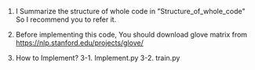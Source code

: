 1. I Summarize the structure of whole code in "Structure_of_whole_code"
   So I recommend you to refer it.

2. Before implementing this code, You should download glove matrix
   from https://nlp.stanford.edu/projects/glove/
   
3. How to Implement?
3-1. Implement.py
3-2. train.py
